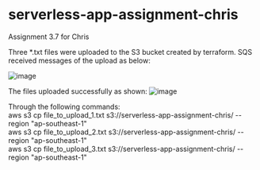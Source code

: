 # serverless-app-assignment-chris
Assignment 3.7 for Chris

Three *.txt files were uploaded to the S3 bucket created by terraform.
SQS received messages of the upload as below:

![image](https://github.com/apkiys/serverless-app-assignment-chris/assets/20112494/4a1a681b-4b6a-4320-bb46-5b3524a8887c)

The files uploaded successfully as shown:
![image](https://github.com/apkiys/serverless-app-assignment-chris/assets/20112494/b2542cdb-3ea5-4169-8ebe-27cbc4a8f775)

Through the following commands:<br />
aws s3 cp file_to_upload_1.txt s3://serverless-app-assignment-chris/ --region "ap-southeast-1"<br />
aws s3 cp file_to_upload_2.txt s3://serverless-app-assignment-chris/ --region "ap-southeast-1"<br />
aws s3 cp file_to_upload_3.txt s3://serverless-app-assignment-chris/ --region "ap-southeast-1"<br />
